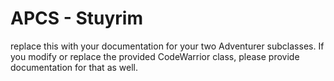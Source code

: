 # APCS - Stuyrim

replace this with your documentation for your two Adventurer subclasses. If you modify or replace the provided CodeWarrior class, please provide documentation for that as well.

